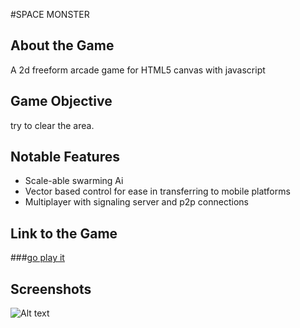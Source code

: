 #SPACE MONSTER

## About the Game
A 2d freeform arcade game for HTML5 canvas with javascript

## Game Objective
try to clear the area.

## Notable Features

- Scale-able swarming Ai
- Vector based control for ease in transferring to mobile platforms
- Multiplayer with signaling server and p2p connections

## Link to the Game
###[go play it](https://katielefevre.com) 

## Screenshots
![Alt text](https://raw.github.com/ktel1218/HackbrightFinal/master/screenshots/normal.png "in-game screenshot")
